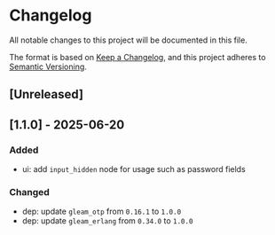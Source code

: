 # Changelog

All notable changes to this project will be documented in this file.

The format is based on [Keep a Changelog](https://keepachangelog.com/en/1.1.0/),
and this project adheres to [Semantic Versioning](https://semver.org/spec/v2.0.0.html).

## [Unreleased]

## [1.1.0] - 2025-06-20

### Added

- ui: add `input_hidden` node for usage such as password fields

### Changed

- dep: update `gleam_otp` from `0.16.1` to `1.0.0`
- dep: update `gleam_erlang` from `0.34.0` to `1.0.0`
